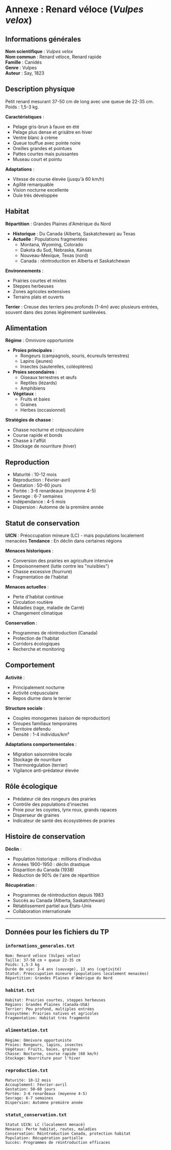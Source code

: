 # Annexe : Renard véloce (*Vulpes velox*)

## Informations générales

**Nom scientifique** : *Vulpes velox*  
**Nom commun** : Renard véloce, Renard rapide  
**Famille** : Canidés  
**Genre** : Vulpes  
**Auteur** : Say, 1823  

## Description physique

Petit renard mesurant 37-50 cm de long avec une queue de 22-35 cm. Poids : 1,5-3 kg.

**Caractéristiques** :
- Pelage gris-brun à fauve en été
- Pelage plus dense et grisâtre en hiver
- Ventre blanc à crème
- Queue touffue avec pointe noire
- Oreilles grandes et pointues
- Pattes courtes mais puissantes
- Museau court et pointu

**Adaptations** :
- Vitesse de course élevée (jusqu'à 60 km/h)
- Agilité remarquable
- Vision nocturne excellente
- Ouïe très développée

## Habitat

**Répartition** : Grandes Plaines d'Amérique du Nord
- **Historique** : Du Canada (Alberta, Saskatchewan) au Texas
- **Actuelle** : Populations fragmentées
  - Montana, Wyoming, Colorado
  - Dakota du Sud, Nebraska, Kansas
  - Nouveau-Mexique, Texas (nord)
  - Canada : réintroduction en Alberta et Saskatchewan

**Environnements** :
- Prairies courtes et mixtes
- Steppes herbeuses
- Zones agricoles extensives
- Terrains plats et ouverts

**Terrier** : Creuse des terriers peu profonds (1-4m) avec plusieurs entrées, souvent dans des zones légèrement surélevées.

## Alimentation

**Régime** : Omnivore opportuniste
- **Proies principales** :
  - Rongeurs (campagnols, souris, écureuils terrestres)
  - Lapins (jeunes)
  - Insectes (sauterelles, coléoptères)
- **Proies secondaires** :
  - Oiseaux terrestres et œufs
  - Reptiles (lézards)
  - Amphibiens
- **Végétaux** :
  - Fruits et baies
  - Graines
  - Herbes (occasionnel)

**Stratégies de chasse** :
- Chasse nocturne et crépusculaire
- Course rapide et bonds
- Chasse à l'affût
- Stockage de nourriture (hiver)

## Reproduction

- Maturité : 10-12 mois
- Reproduction : Février-avril
- Gestation : 50-60 jours
- Portée : 3-6 renardeaux (moyenne 4-5)
- Sevrage : 6-7 semaines
- Indépendance : 4-5 mois
- Dispersion : Automne de la première année

## Statut de conservation

**UICN** : Préoccupation mineure (LC) - mais populations localement menacées
**Tendance** : En déclin dans certaines régions

**Menaces historiques** :
- Conversion des prairies en agriculture intensive
- Empoisonnement (lutte contre les "nuisibles")
- Chasse excessive (fourrure)
- Fragmentation de l'habitat

**Menaces actuelles** :
- Perte d'habitat continue
- Circulation routière
- Maladies (rage, maladie de Carré)
- Changement climatique

**Conservation** :
- Programmes de réintroduction (Canada)
- Protection de l'habitat
- Corridors écologiques
- Recherche et monitoring

## Comportement

**Activité** :
- Principalement nocturne
- Activité crépusculaire
- Repos diurne dans le terrier

**Structure sociale** :
- Couples monogames (saison de reproduction)
- Groupes familiaux temporaires
- Territoire défendu
- Densité : 1-4 individus/km²

**Adaptations comportementales** :
- Migration saisonnière locale
- Stockage de nourriture
- Thermorégulation (terrier)
- Vigilance anti-prédateur élevée

## Rôle écologique

- Prédateur clé des rongeurs des prairies
- Contrôle des populations d'insectes
- Proie pour les coyotes, lynx roux, grands rapaces
- Disperseur de graines
- Indicateur de santé des écosystèmes de prairies

## Histoire de conservation

**Déclin** :
- Population historique : millions d'individus
- Années 1900-1950 : déclin drastique
- Disparition du Canada (1938)
- Réduction de 90% de l'aire de répartition

**Récupération** :
- Programmes de réintroduction depuis 1983
- Succès au Canada (Alberta, Saskatchewan)
- Rétablissement partiel aux États-Unis
- Collaboration internationale

---

## Données pour les fichiers du TP

### `informations_generales.txt`
```
Nom: Renard véloce (Vulpes velox)
Taille: 37-50 cm + queue 22-35 cm
Poids: 1,5-3 kg
Durée de vie: 3-4 ans (sauvage), 13 ans (captivité)
Statut: Préoccupation mineure (populations localement menacées)
Répartition: Grandes Plaines d'Amérique du Nord
```

### `habitat.txt`
```
Habitat: Prairies courtes, steppes herbeuses
Régions: Grandes Plaines (Canada-USA)
Terrier: Peu profond, multiples entrées
Écosystème: Prairies natives et agricoles
Fragmentation: Habitat très fragmenté
```

### `alimentation.txt`
```
Régime: Omnivore opportuniste
Proies: Rongeurs, lapins, insectes
Végétaux: Fruits, baies, graines
Chasse: Nocturne, course rapide (60 km/h)
Stockage: Nourriture pour l'hiver
```

### `reproduction.txt`
```
Maturité: 10-12 mois
Accouplement: Février-avril
Gestation: 50-60 jours
Portée: 3-6 renardeaux (moyenne 4-5)
Sevrage: 6-7 semaines
Dispersion: Automne première année
```

### `statut_conservation.txt`
```
Statut UICN: LC (localement menacé)
Menaces: Perte habitat, routes, maladies
Conservation: Réintroduction Canada, protection habitat
Population: Récupération partielle
Succès: Programmes de réintroduction efficaces
```